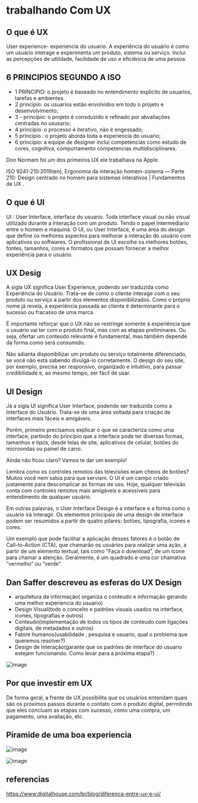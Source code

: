 # trabalhando Com UX

## O que é UX

User experience- experiencia do usuario. 
A experiência do usuário é como um usuário interage e experimenta um produto, sistema ou serviço. Inclui as percepções de utilidade, facilidade de uso e eficiência de uma pessoa.

## 6 PRINCIPIOS SEGUNDO A ISO

- 1  PRINCIPIO: o projeto é baseado no entendimento explicito de usuarios, tarefas e ambientes.
- 2 principio: os usuarios estão envolvidos em todo o projeto e desenvolvimento;
- 3 - principio: o projeto é consduzido e refinado por abvaliações centradas no ususario;
- 4 principio: o processo é iterativo, não é engessado;
- 5 principio : o projeto aborda toda a experiencia do usuario;
- 6 principio: a equipe de designer inclui competencias como estudo de cores, cognitiva, comportamento competencias multidisciplinares.

Don Normam foi um dos primeiros UX ele trabalhava na Apple.

ISO 9241-210:2019(en), Ergonomia da interação homem-sistema — Parte 210: Design centrado no homem para sistemas interativos | Fundamentos de UX .



## O que é UI

UI : User Interface, interface do usuario. 
Toda interface visual ou não visual utilizado durante a interação com um produto. Tendo o papel intermediario entre o homem e maquina. 
O UI, ou User Interface, é uma área do design que define os melhores aspectos para melhorar a interação do usuário com aplicativos ou softwares. O profissional de UI escolhe os melhores botões, fontes, tamanhos, cores e formatos que possam fornecer a melhor experiência para o usuário.

## UX Desig
A sigla UX significa User Experience, podendo ser traduzida como Experiência do Usuário. Trata-se de como o cliente interage com o seu produto ou serviço a partir dos elementos disponibilizados. Como o próprio nome já revela, a experiência passada ao cliente é determinante para o sucesso ou fracasso de uma marca.

É importante reforçar que o UX não se restringe somente à experiência que o usuário vai ter com o produto final, mas com as etapas preliminares. Ou seja, ofertar um conteúdo relevante é fundamental, mas também depende da forma como será consumido.

Não adianta disponibilizar um produto ou serviço totalmente diferenciado, se você não está sabendo divulgá-lo corretamente. O design do seu site, por exemplo, precisa ser responsivo, organizado e intuitivo, para passar credibilidade e, ao mesmo tempo, ser fácil de usar.

## UI Design
Já a sigla UI significa User Interface, podendo ser traduzida como a Interface do Usuário. Trata-se de uma área voltada para criação de interfaces mais fáceis e amigáveis.

Porém, primeiro precisamos explicar o que se caracteriza como uma interface, partindo do princípio que a interface pode ter diversas formas, tamanhos e tipos, desde telas de site, aplicativos de celular, botões do microondas ou painel de carro.

Ainda não ficou claro? Vamos te dar um exemplo!

Lembra como os controles remotos das televisões eram cheios de botões? Muitos você nem sabia para que serviam. O UI é um campo criado justamente para descomplicar as formas de uso. Hoje, qualquer televisão conta com controles remotos mais amigáveis e acessíveis para entendimento de qualquer usuário.

Em outras palavras, o User Interface Design é a interface e a forma como o usuário irá interagir. Os elementos principais de uma design de interface podem ser resumidos a partir de quatro pilares: botões, tipografia, ícones e cores.

Um exemplo que pode facilitar a aplicação desses fatores é o botão de Call-to-Action (CTA), que chamarão os usuários para realizar uma ação, a partir de um elemento textual, tais como “Faça o download”, de um ícone para chamar a atenção. Geralmente, é um quadrado e uma cor chamativa “vermelho” ou “verde”.

## Dan Saffer descreveu as esferas do UX Design
- arquitetura da informação( organiza o conteudo e informação gerando uma melhor experiencia do usuario)
- Design Visual(todo o conceito e padrões visuais usados na interface, icones, tipografias e outros)
- Conteudo(implementação de todos os tipos de conteudo com ligações digitais, de metadados e outros)
- Fatore humanos(usabilidade , pesquisa e usuario, qual o problema que queremos resolver?)
- Design de Interação(garante que os padrões de interface do usuario estejam funcionando. Como levar para a próxima etapa?)

![image](https://user-images.githubusercontent.com/52088444/182731639-66026638-4ed9-498f-8cff-445e284f6cc7.png)

## Por que investir em UX

De forma geral, a frente de UX possibilita que os usuários entendam quais são os próximos passos durante o contato com o produto digital, permitindo que eles concluam as etapas com sucesso, como uma compra, um pagamento, uma avaliação, etc.

## Piramide de uma boa experiencia

![image](https://user-images.githubusercontent.com/52088444/182732043-c7810edf-737d-40c2-a6ea-c4d896589c9e.png)

![image](https://user-images.githubusercontent.com/52088444/182732460-70bdce50-8a07-441f-8e58-9f0e643a67e4.png)

## referencias

https://www.digitalhouse.com/br/blog/diferenca-entre-ux-e-ui/



